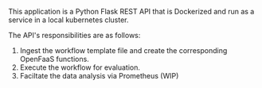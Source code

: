 This application is a Python Flask REST API that is Dockerized and run as a service in a local kubernetes cluster.

The API's responsibilities are as follows:
1. Ingest the workflow template file and create the corresponding OpenFaaS functions.
2. Execute the workflow for evaluation.
3. Faciltate the data analysis via Prometheus (WIP)